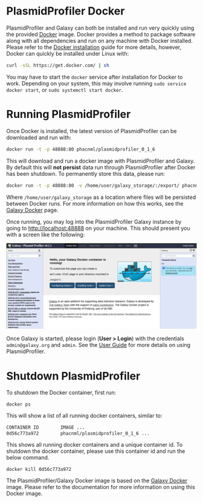 PlasmidProfiler Docker
==============

PlasmidProfiler and Galaxy can both be installed and run very quickly using the provided [Docker][] image.  Docker provides a method to package software along with all dependencies and run on any machine with Docker installed.  Please refer to the [Docker installation][] guide for more details, however, Docker can quickly be installed under Linux with:

```bash
curl -sSL https://get.docker.com/ | sh
```

You may have to start the `docker` service after installation for Docker to work.  Depending on your system, this may involve running `sudo service docker start`, or `sudo systemctl start docker`.

Running PlasmidProfiler
===============

Once Docker is installed, the latest version of PlasmidProfiler can be downloaded and run with:

```bash
docker run -t -p 48888:80 phacnml/plasmidprofiler_0_1_6  
```

This will download and run a docker image with PlasmidProfiler and Galaxy.  By default this will **not persist** data run through PlasmidProfiler after Docker has been shutdown.  To permanently store this data, please run:

```bash
docker run -t -p 48888:80 -v /home/user/galaxy_storage/:/export/ phacnml/plasmidprofiler_0_1_6 
```

Where `/home/user/galaxy_storage` as a location where files will be persisted between Docker runs.  For more information on how this works, see the [Galaxy Docker][] page.

Once running, you may log into the PlasmidProfiler Galaxy instance by going to <http://localhost:48888> on your machine.  This should present you with a screen like the following:

![plasmidprofiler-galaxy-docker][]

Once Galaxy is started, please login (**User > Login**) with the credentials `admin@galaxy.org` and `admin`.  See the [User Guide][] for more details on using PlasmidProfiler.

Shutdown PlasmidProfiler
================

To shutdown the Docker container, first run:

```
docker ps
```

This will show a list of all running docker containers, similar to:

```
CONTAINER ID        IMAGE ...
0d56c773a972        phacnml/plasmidprofiler_0_1_6 ...
```

This shows all running docker containers and a unique container id.  To shutdown the docker container, please use this container id and run the below command.

```
docker kill 0d56c773a972
```

The PlasmidProfiler/Galaxy Docker image is based on the [Galaxy Docker][] image.  Please refer to the documentation for more information on using this Docker image.

[Docker]: https://www.docker.com/
[Docker installation]: https://docs.docker.com/installation/
[plasmidprofiler-galaxy-docker]: images/plasmidprofiler-galaxy-docker.png
[User Guide]: ../user/usage.md
[Galaxy Docker]: https://github.com/bgruening/docker-galaxy-stable
